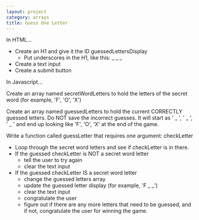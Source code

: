 ```yaml
---
layout: project
category: arrays
title: Guess One Letter
---
```

In HTML...
- Create an H1 and give it the ID guessedLettersDisplay
  - Put underscores in the H1, like this: _ _ _
- Create a text input
- Create a submit button

In Javascript...

Create an array named secretWordLetters to hold the letters of the secret word (for example, 'F', 'O', 'X')

Create an array named guessedLetters to hold the current CORRECTLY guessed letters. Do NOT save the incorrect guesses. It will start as ' _ ', ' _ ', ' _ ' and end up looking like 'F', 'O', 'X' at the end of the game.

Write a function called guessLetter that requires one argument: checkLetter
- Loop through the secret word letters and see if checkLetter is in there.
- If the guessed checkLetter is NOT a secret word letter
  - tell the user to try again
  - clear the text input
- If the guessed checkLetter IS a secret word letter
  - change the guessed letters array
  - update the guessed letter display (for example, 'F _ _')
  - clear the text input
  - congratulate the user
  - figure out if there are any more letters that need to be guessed, and if not, congratulate the user for winning the game.
